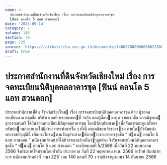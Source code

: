 ```yaml
---
name: >-
  ประกาศสำนักงานที่ดินจังหวัดเชียงใหม่ เรื่อง การจดทะเบียนนิติบุคคลอาคารชุด
  [ฟินน์ คอนโด 5 แอท สวนดอก]
date: '2023-09-14'
category: ง
volume: 140
section: 70
page: 225
source: 'https://ratchakitcha.soc.go.th/documents/140D070N0000000022500.pdf'
draft: true
---
```


# ประกาศสำนักงานที่ดินจังหวัดเชียงใหม่ เรื่อง การจดทะเบียนนิติบุคคลอาคารชุด [ฟินน์ คอนโด 5 แอท สวนดอก]

ประกาศสํานักงานที่ดิน จังหวัดเชียงใหม เรื่อง การจดทะเบียนนิติบุคคลอาคารชุด ด้วย ผู้ขอจดทะเบียนอาคารชุดชื่อ บริษัท แอลที พรอบเพอรตี้ จํากัด และผู้ซื้อหองชุ ด รายแรกชื่อ นายณัฐพงศ สุวรรณมนตรี ได้ยื่นขอจดทะเบียนนิติบุคคลอาคารชุด โดยมีวัตถุประสงค เพื่อจัดการและดูแลรักษาทรัพย์สวนกลางและให้มีอํานาจกระทําการใด ๆ ทั้งนี้ ตามมติของเจ้าของรวม ภายใตบังคับแห่งพระราชบัญญัตินี้ เพื่อประโยชนตามวัตถุประสงคดังกลาวของอาคารชุดชื่อ “ ฟนน คอนโด 5 แอท สวนดอก ” พนักงานเจ้าหน้าที่ได้พิจารณาแล้วเห็นวาถูกต้อง จึงรับจดทะเบียนนิติบุคคลอาคารชุดชื่อ “ ฟนน คอนโด 5 แอท สวนดอก ” ทะเบียนเลขที่ 5/2566 เมื่อวันที่ 22 พฤษภาคม 2566 จึงประกาศให้ทราบโดยทั่วกัน ประกาศ ณ วันที่ 22 พฤษภาคม พ.ศ. 2566 อารักษ์ กัมปนาทบวร พนักงานเจ้าหน้าที่ ้ หนา 225 ่ เลม 140 ตอนที่ 70 ง ราชกิจจานุเบกษา 14 กันยายน 2566
